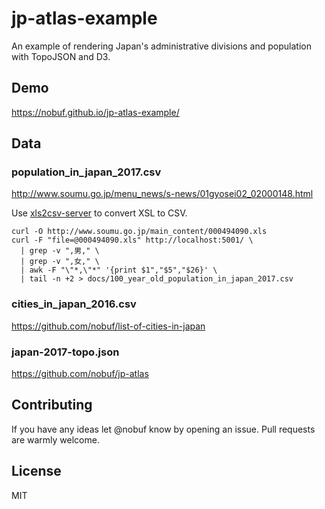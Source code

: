 # jp-atlas-example

An example of rendering Japan's administrative divisions and population with TopoJSON and D3.

## Demo

https://nobuf.github.io/jp-atlas-example/

## Data

### population_in_japan_2017.csv

http://www.soumu.go.jp/menu_news/s-news/01gyosei02_02000148.html

Use [xls2csv-server](https://github.com/nobuf/xls2csv-server) to convert XSL to CSV.

```shell
curl -O http://www.soumu.go.jp/main_content/000494090.xls
curl -F "file=@000494090.xls" http://localhost:5001/ \
  | grep -v ",男," \
  | grep -v ",女," \
  | awk -F "\"*,\"*" '{print $1","$5","$26}' \
  | tail -n +2 > docs/100_year_old_population_in_japan_2017.csv
```

### cities_in_japan_2016.csv

https://github.com/nobuf/list-of-cities-in-japan

### japan-2017-topo.json

https://github.com/nobuf/jp-atlas

## Contributing

If you have any ideas let @nobuf know by opening an issue. Pull requests are warmly welcome.

## License

MIT
